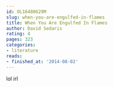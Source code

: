 ```yaml
---
id: OL16480629M
slug: when-you-are-engulfed-in-flames
title: When You Are Engulfed In Flames
author: David Sedaris
rating: 4
pages: 323
categories:
- literature
reads:
- finished_at: '2014-08-02'
---
```

lol irl
